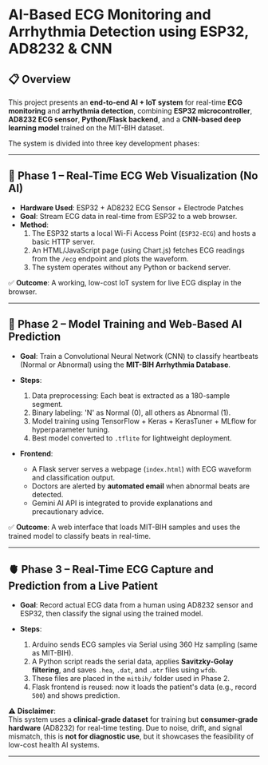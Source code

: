 # AI-Based ECG Monitoring and Arrhythmia Detection using ESP32, AD8232 & CNN

## 📋 Overview

This project presents an **end-to-end AI + IoT system** for real-time **ECG monitoring** and **arrhythmia detection**, combining **ESP32 microcontroller**, **AD8232 ECG sensor**, **Python/Flask backend**, and a **CNN-based deep learning model** trained on the MIT-BIH dataset.

The system is divided into three key development phases:

---

## 📡 Phase 1 – Real-Time ECG Web Visualization (No AI)

- **Hardware Used**: ESP32 + AD8232 ECG Sensor + Electrode Patches  
- **Goal**: Stream ECG data in real-time from ESP32 to a web browser.
- **Method**:
  1. The ESP32 starts a local Wi-Fi Access Point (`ESP32-ECG`) and hosts a basic HTTP server.
  2. An HTML/JavaScript page (using Chart.js) fetches ECG readings from the `/ecg` endpoint and plots the waveform.
  3. The system operates without any Python or backend server.

✅ **Outcome**: A working, low-cost IoT system for live ECG display in the browser.

---

## 🧠 Phase 2 – Model Training and Web-Based AI Prediction

- **Goal**: Train a Convolutional Neural Network (CNN) to classify heartbeats (Normal or Abnormal) using the **MIT-BIH Arrhythmia Database**.

- **Steps**:
  1. Data preprocessing: Each beat is extracted as a 180-sample segment.
  2. Binary labeling: 'N' as Normal (0), all others as Abnormal (1).
  3. Model training using TensorFlow + Keras + KerasTuner + MLflow for hyperparameter tuning.
  4. Best model converted to `.tflite` for lightweight deployment.

- **Frontend**:
  - A Flask server serves a webpage (`index.html`) with ECG waveform and classification output.
  - Doctors are alerted by **automated email** when abnormal beats are detected.
  - Gemini AI API is integrated to provide explanations and precautionary advice.

✅ **Outcome**: A web interface that loads MIT-BIH samples and uses the trained model to classify beats in real-time.

---

## 🫀 Phase 3 – Real-Time ECG Capture and Prediction from a Live Patient

- **Goal**: Record actual ECG data from a human using AD8232 sensor and ESP32, then classify the signal using the trained model.

- **Steps**:
  1. Arduino sends ECG samples via Serial using 360 Hz sampling (same as MIT-BIH).
  2. A Python script reads the serial data, applies **Savitzky-Golay filtering**, and saves `.hea`, `.dat`, and `.atr` files using `wfdb`.
  3. These files are placed in the `mitbih/` folder used in Phase 2.
  4. Flask frontend is reused: now it loads the patient's data (e.g., record `500`) and shows prediction.

⚠️ **Disclaimer**:  
This system uses a **clinical-grade dataset** for training but **consumer-grade hardware** (AD8232) for real-time testing. Due to noise, drift, and signal mismatch, this is **not for diagnostic use**, but it showcases the feasibility of low-cost health AI systems.

---

